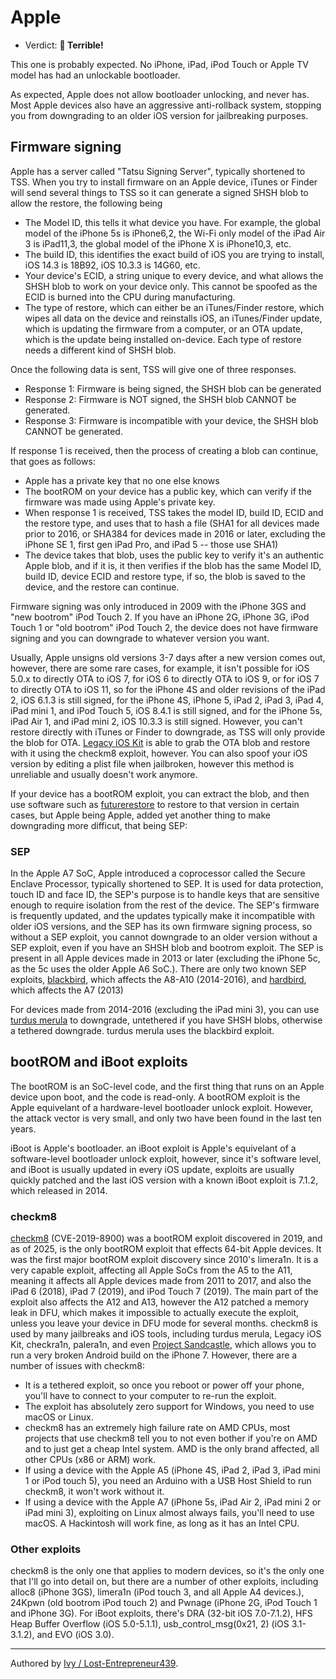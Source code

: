 # Apple

- Verdict: **🍅 Terrible!**

This one is probably expected. No iPhone, iPad, iPod Touch or Apple TV model has had an unlockable bootloader. 

As expected, Apple does not allow bootloader unlocking, and never has. Most Apple devices also have an aggressive anti-rollback system, stopping you from downgrading to an older iOS version for jailbreaking purposes.

## Firmware signing
Apple has a server called "Tatsu Signing Server", typically shortened to TSS. When you try to install firmware on an Apple device, iTunes or Finder will send several things to TSS so it can generate a signed SHSH blob to allow the restore, the following being

- The Model ID, this tells it what device you have. For example, the global model of the iPhone 5s is iPhone6,2, the Wi-Fi only model of the iPad Air 3 is iPad11,3, the global model of the iPhone X is iPhone10,3, etc.
- The build ID, this identifies the exact build of iOS you are trying to install, iOS 14.3 is 18B92, iOS 10.3.3 is 14G60, etc.
- Your device's ECID, a string unique to every device, and what allows the SHSH blob to work on your device only. This cannot be spoofed as the ECID is burned into the CPU during manufacturing.
- The type of restore, which can either be an iTunes/Finder restore, which wipes all data on the device and reinstalls iOS, an iTunes/Finder update, which is updating the firmware from a computer, or an OTA update, which is the update being installed on-device. Each type of restore needs a different kind of SHSH blob.

Once the following data is sent, TSS will give one of three responses.

- Response 1: Firmware is being signed, the SHSH blob can be generated
- Response 2: Firmware is NOT signed, the SHSH blob CANNOT be generated.
- Response 3: Firmware is incompatible with your device, the SHSH blob CANNOT be generated.

If response 1 is received, then the process of creating a blob can continue, that goes as follows:

- Apple has a private key that no one else knows
- The bootROM on your device has a public key, which can verify if the firmware was made using Apple's private key.
- When response 1 is received, TSS takes the model ID, build ID, ECID and the restore type, and uses that to hash a file (SHA1 for all devices made prior to 2016, or SHA384 for devices made in 2016 or later, excluding the iPhone SE 1, first gen iPad Pro, and iPad 5 -- those use SHA1)
- The device takes that blob, uses the public key to verify it's an authentic Apple blob, and if it is, it then verifies if the blob has the same Model ID, build ID, device ECID and restore type, if so, the blob is saved to the device, and the restore can continue.

Firmware signing was only introduced in 2009 with the iPhone 3GS and "new bootrom" iPod Touch 2. If you have an iPhone 2G, iPhone 3G, iPod Touch 1 or "old bootrom" iPod Touch 2, the device does not have firmware signing and you can downgrade to whatever version you want.

Usually, Apple unsigns old versions 3-7 days after a new version comes out, however, there are some rare cases, for example, it isn't possible for iOS 5.0.x to directly OTA to iOS 7, for iOS 6 to directly OTA to iOS 9, or for iOS 7 to directly OTA to iOS 11, so for the iPhone 4S and older revisions of the iPad 2, iOS 6.1.3 is still signed, for the iPhone 4S, iPhone 5, iPad 2, iPad 3, iPad 4, iPad mini 1, and iPod Touch 5, iOS 8.4.1 is still signed, and for the iPhone 5s, iPad Air 1, and iPad mini 2, iOS 10.3.3 is still signed. However, you can't restore directly with iTunes or Finder to downgrade, as TSS will only provide the blob for OTA. [Legacy iOS Kit] is able to grab the OTA blob and restore with it using the checkm8 exploit, however. You can also spoof your iOS version by editing a plist file when jailbroken, however this method is unreliable and usually doesn't work anymore.

If your device has a bootROM exploit, you can extract the blob, and then use software such as [futurerestore] to restore to that version in certain cases, but Apple being Apple, added yet another thing to make downgrading more difficut, that being SEP:

### SEP
In the Apple A7 SoC, Apple introduced a coprocessor called the Secure Enclave Processor, typically shortened to SEP. It is used for data protection, touch ID and face ID, the SEP's purpose is to handle keys that are sensitive enough to require isolation from the rest of the device. The SEP's firmware is frequently updated, and the updates typically make it incompatible with older iOS versions, and the SEP has its own firmware signing process, so without a SEP exploit, you cannot downgrade to an older version without a SEP exploit, even if you have an SHSH blob and bootrom exploit. The SEP is present in all Apple devices made in 2013 or later (excluding the iPhone 5c, as the 5c uses the older Apple A6 SoC.). There are only two known SEP exploits, [blackbird], which affects the A8-A10 (2014-2016), and [hardbird], which affects the A7 (2013)

For devices made from 2014-2016 (excluding the iPad mini 3), you can use [turdus merula] to downgrade, untethered if you have SHSH blobs, otherwise a tethered downgrade. turdus merula uses the blackbird exploit.

## bootROM and iBoot exploits
The bootROM is an SoC-level code, and the first thing that runs on an Apple device upon boot, and the code is read-only. A bootROM exploit is the Apple equivelant of a hardware-level bootloader unlock exploit. However, the attack vector is very small, and only two have been found in the last ten years.

iBoot is Apple's bootloader. an iBoot exploit is Apple's equivelant of a software-level bootloader unlock exploit, however, since it's software level, and iBoot is usually updated in every iOS update, exploits are usually quickly patched and the last iOS version with a known iBoot exploit is 7.1.2, which released in 2014.
### checkm8
[checkm8] (CVE-2019-8900) was a bootROM exploit discovered in 2019, and as of 2025, is the only bootROM exploit that effects 64-bit Apple devices. It was the first major bootROM exploit discovery since 2010's limera1n. It is a very capable exploit, affecting all Apple SoCs from the A5 to the A11, meaning it affects all Apple devices made from 2011 to 2017, and also the iPad 6 (2018), iPad 7 (2019), and iPod Touch 7 (2019). The main part of the exploit also affects the A12 and A13, however the A12 patched a memory leak in DFU, which makes it impossible to actually execute the exploit, unless you leave your device in DFU mode for several months. checkm8 is used by many jailbreaks and iOS tools, including turdus merula, Legacy iOS Kit, checkra1n, palera1n, and even [Project Sandcastle], which allows you to run a very broken Android build on the iPhone 7. However, there are a number of issues with checkm8:
- It is a tethered exploit, so once you reboot or power off your phone, you'll have to connect to your computer to re-run the exploit.
- The exploit has absolutely zero support for Windows, you need to use macOS or Linux.
- checkm8 has an extremely high failure rate on AMD CPUs, most projects that use checkm8 tell you to not even bother if you're on AMD and to just get a cheap Intel system. AMD is the only brand affected, all other CPUs (x86 or ARM) work.
- If using a device with the Apple A5 (iPhone 4S, iPad 2, iPad 3, iPad mini 1 or iPod touch 5), you need an Arduino with a USB Host Shield to run checkm8, it won't work without it.
- If using a device with the Apple A7 (iPhone 5s, iPad Air 2, iPad mini 2 or iPad mini 3), exploiting on Linux almost always fails, you'll need to use macOS. A Hackintosh will work fine, as long as it has an Intel CPU.

### Other exploits
checkm8 is the only one that applies to modern devices, so it's the only one that I'll go into detail on, but there are a number of other exploits, including alloc8 (iPhone 3GS), limera1n (iPod touch 3, and all Apple A4 devices.), 24Kpwn (old bootrom iPod touch 2) and Pwnage (iPhone 2G, iPod Touch 1 and iPhone 3G). For iBoot exploits, there's DRA (32-bit iOS 7.0-7.1.2), HFS Heap Buffer Overflow (iOS 5.0-5.1.1), usb_control_msg(0x21, 2) (iOS 3.1-3.1.2), and EVO (iOS 3.0).
***
Authored by [Ivy / Lost-Entrepreneur439](https://github.com/Lost-Entrepreneur439).<br/>

[futurerestore]:https://github.com/futurerestore/futurerestore
[Legacy iOS Kit]:https://github.com/LukeZGD/Legacy-iOS-Kit
[turdus merula]:https://sep.lol/
[blackbird]:https://theapplewiki.com/wiki/Blackbird_Exploit
[hardbird]:https://theapplewiki.com/wiki/Hardbird_Exploit
[checkm8]:https://theapplewiki.com/wiki/Checkm8_Exploit
[Project Sandcastle]:https://projectsandcastle.org/
